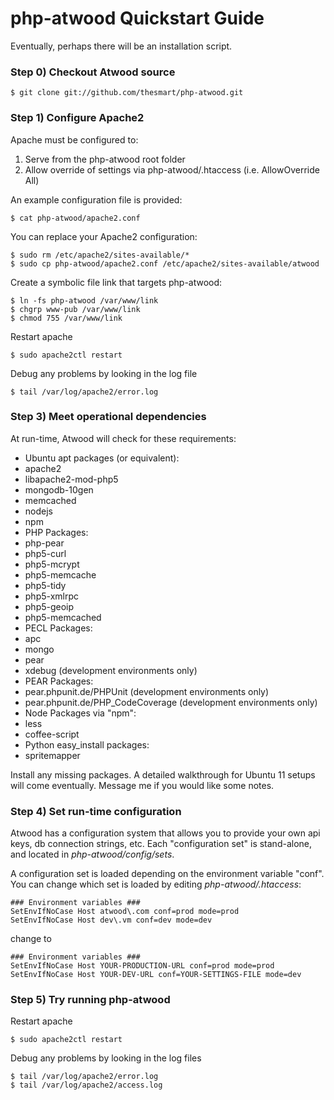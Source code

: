 # php-atwood Quickstart Guide

Eventually, perhaps there will be an installation script.

### Step 0) Checkout Atwood source

	$ git clone git://github.com/thesmart/php-atwood.git

### Step 1) Configure Apache2

Apache must be configured to:

 1. Serve from the php-atwood root folder
 1. Allow override of settings via php-atwood/.htaccess (i.e. AllowOverride All)

An example configuration file is provided:

	$ cat php-atwood/apache2.conf

You can replace your Apache2 configuration:

	$ sudo rm /etc/apache2/sites-available/*
	$ sudo cp php-atwood/apache2.conf /etc/apache2/sites-available/atwood

Create a symbolic file link that targets php-atwood:

	$ ln -fs php-atwood /var/www/link
	$ chgrp www-pub /var/www/link
	$ chmod 755 /var/www/link

Restart apache

	$ sudo apache2ctl restart

Debug any problems by looking in the log file

	$ tail /var/log/apache2/error.log

### Step 3) Meet operational dependencies

At run-time, Atwood will check for these requirements:

 * Ubuntu apt packages (or equivalent):
  * apache2
  * libapache2-mod-php5
  * mongodb-10gen
  * memcached
  * nodejs
  * npm
 * PHP Packages:
  * php-pear
  * php5-curl
  * php5-mcrypt
  * php5-memcache
  * php5-tidy
  * php5-xmlrpc
  * php5-geoip
  * php5-memcached
 * PECL Packages:
  * apc
  * mongo
  * pear
  * xdebug (development environments only)
 * PEAR Packages:
  * pear.phpunit.de/PHPUnit (development environments only)
  * pear.phpunit.de/PHP_CodeCoverage (development environments only)
 * Node Packages via "npm":
  * less
  * coffee-script
 * Python easy_install packages:
  * spritemapper

Install any missing packages. A detailed walkthrough for Ubuntu 11 setups will come eventually. Message me if you would like some notes.

### Step 4) Set run-time configuration

Atwood has a configuration system that allows you to provide your own api keys, db connection strings, etc.  Each "configuration set" is stand-alone, and located in *php-atwood/config/sets*.

A configuration set is loaded depending on the environment variable "conf". You can change which set is loaded by editing *php-atwood/.htaccess*:

	### Environment variables ###
	SetEnvIfNoCase Host atwood\.com conf=prod mode=prod
	SetEnvIfNoCase Host dev\.vm conf=dev mode=dev

change to

	### Environment variables ###
	SetEnvIfNoCase Host YOUR-PRODUCTION-URL conf=prod mode=prod
	SetEnvIfNoCase Host YOUR-DEV-URL conf=YOUR-SETTINGS-FILE mode=dev

### Step 5) Try running php-atwood

Restart apache

	$ sudo apache2ctl restart

Debug any problems by looking in the log files

	$ tail /var/log/apache2/error.log
	$ tail /var/log/apache2/access.log

